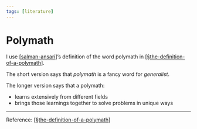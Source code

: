 ```yaml
---
tags: [literature]
---
```


# Polymath

I use [[salman-ansari]]’s definition of the word polymath in [[§the-definition-of-a-polymath]].

The short version says that *polymath* is a fancy word for *generalist*.

The longer version says that a polymath:
- learns extensively from different fields
- brings those learnings together to solve problems in unique ways

---
Reference: [[§the-definition-of-a-polymath]]

[//begin]: # "Autogenerated link references for markdown compatibility"
[salman-ansari]: salman-ansari "Salman Ansari"
[§the-definition-of-a-polymath]: §the-definition-of-a-polymath "The Definition of a Polymath"
[//end]: # "Autogenerated link references"
